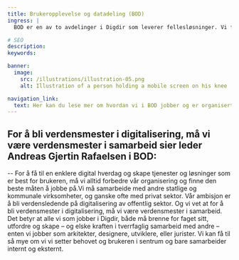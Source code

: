 ```yaml
---
title: Brukeropplevelse og datadeling (BOD)
ingress: |
  BOD er en av to avdelinger i Digdir som leverer fellesløsninger. Vi forvalter og videreutvikler Altinn og Felles datakatalog. Vi jobber i tverrfaglige og selvgående produkt-team, og hvert team har en produkteier og en scrum-leder. Personalansvaret for fagfolkene våre ligger i seksjonene. Hver fagperson kan være del av ett eller flere team. Under finner du en nærmere oversikt over hvordan vi er organisert.

# SEO
description:
keywords:

banner:
  image:
    src: /illustrations/illustration-05.png
    alt: Illustration of a person holding a mobile screen on his knee

navigation_link:
  text: Her kan du lese mer om hvordan vi i BOD jobber og er organisert
---
```


## For å bli verdensmester i digitalisering, må vi være verdensmester i samarbeid sier leder Andreas Gjertin Rafaelsen i BOD:

-- For å få til en enklere digital hverdag og skape tjenester og løsninger som er best for brukeren,
må vi alltid forbedre vår organisering og finne den beste måten å jobbe på.Vi må samarbeide med andre statlige og kommunale virksomheter,
og ganske ofte med privat sektor. Vår ambisjon er å bli verdensledende på digitalisering av offentlig sektor.
Og vi vet at for å bli verdensmester i digitalisering, må vi være verdensmester i samarbeid. Det betyr at alle vi som jobber i Digdir,
både må brenne for faget sitt, utfordre og skape – og elske kraften i tverrfaglig samarbeid med andre – enten vi jobber som arkitekter,
designere, utviklere, eller jurister. Vi kan få til så mye om vi vi setter behovet og brukeren i sentrum og bare samarbeider internt og eksternt.


